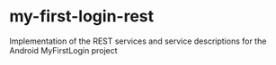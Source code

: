 # my-first-login-rest
Implementation of the REST services and service descriptions for the Android MyFirstLogin project
